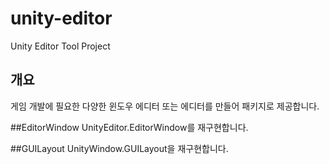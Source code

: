 # unity-editor
Unity Editor Tool Project

## 개요
게임 개발에 필요한 다양한 윈도우 에디터 또는 에디터를 만들어 패키지로 제공합니다.

##EditorWindow
UnityEditor.EditorWindow를 재구현합니다.

##GUILayout
UnityWindow.GUILayout을 재구현합니다.
